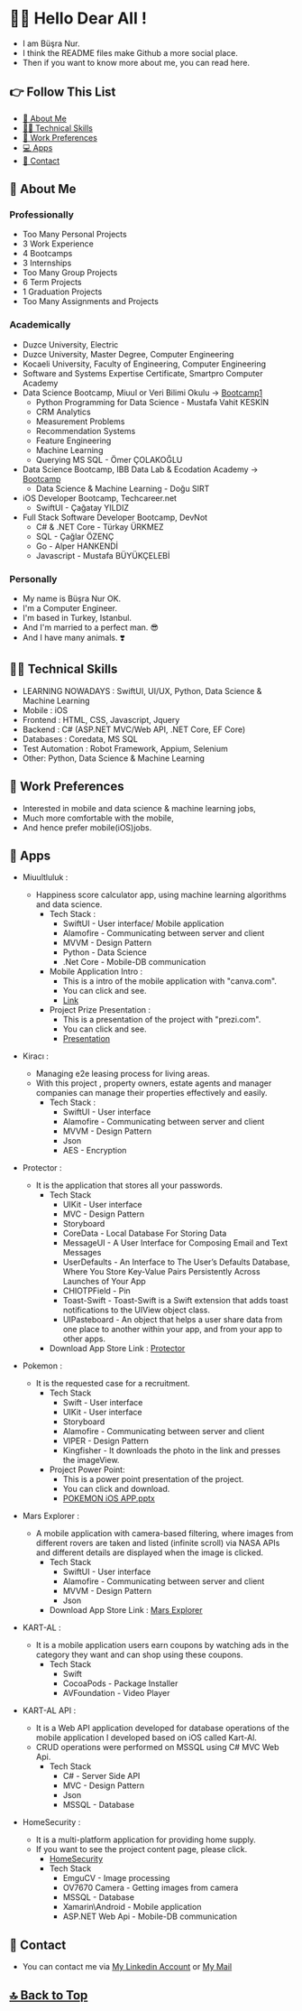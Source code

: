 # 🙋‍♀️ Hello Dear All !

- I am Büşra Nur. 
- I think the README files make Github a more social place. 
- Then if you want to know more about me, you can read here.

## 👉 Follow This List

- [🧕 About Me](#-about-me)
- [👩‍💻 Technical Skills](#-technical-skills)
- [💼 Work Preferences](#-work-preferences)
- [💻 Apps](#-apps)
- [💬 Contact](#-contact)

## 🧕 About Me 

### Professionally 

- Too Many Personal Projects 
- 3 Work Experience 
- 4 Bootcamps 
- 3 Internships 
- Too Many Group Projects 
- 6 Term Projects 
- 1 Graduation Projects 
- Too Many Assignments and Projects 

### Academically 
- Duzce University, Electric
- Duzce University, Master Degree, Computer Engineering
- Kocaeli University, Faculty of Engineering, Computer Engineering
- Software and Systems Expertise Certificate, Smartpro Computer Academy
- Data Science Bootcamp, Miuul or Veri Bilimi Okulu -> [Bootcamp1]
  - Python Programming for Data Science - Mustafa Vahit KESKİN
  - CRM Analytics
  - Measurement Problems
  - Recommendation Systems
  - Feature Engineering
  - Machine Learning
  - Querying MS SQL - Ömer ÇOLAKOĞLU
- Data Science Bootcamp, IBB Data Lab & Ecodation Academy -> [Bootcamp]
  - Data Science & Machine Learning - Doğu SIRT
- iOS Developer Bootcamp, Techcareer.net
  - SwiftUI - Çağatay YILDIZ
- Full Stack Software Developer Bootcamp, DevNot 
  - C# & .NET Core - Türkay ÜRKMEZ 
  - SQL - Çağlar ÖZENÇ 
  - Go - Alper HANKENDİ 
  - Javascript - Mustafa BÜYÜKÇELEBİ 

### Personally 

- My name is Büşra Nur OK. 
- I'm a Computer Engineer. 
- I'm based in Turkey, Istanbul. 
- And I'm married to a perfect man. 😎
- And I have many animals. ❣️

## 👩‍💻 Technical Skills 

- LEARNING NOWADAYS : SwiftUI, UI/UX, Python, Data Science & Machine Learning
- Mobile    : iOS
- Frontend  : HTML, CSS, Javascript, Jquery
- Backend   : C# (ASP.NET MVC/Web API, .NET Core, EF Core) 
- Databases : Coredata, MS SQL 
- Test Automation : Robot Framework, Appium, Selenium
- Other: Python, Data Science & Machine Learning

## 💼 Work Preferences 

- Interested in mobile and data science & machine learning jobs, 
- Much more comfortable with the mobile, 
- And hence prefer mobile(iOS)jobs.

## 💼 Apps

- Miuultluluk :
  - Happiness score calculator app, using machine learning algorithms and data science.
    - Tech Stack :
        - SwiftUI - User interface/ Mobile application
        - Alamofire - Communicating between server and client
        - MVVM - Design Pattern
        - Python - Data Science
        - .Net Core - Mobile-DB communication
    - Mobile Application Intro :
      - This is a intro of the mobile application with "canva.com".
      - You can click and see.
      - [Link](https://www.canva.com/design/DAFuIgNf3Y8/CL_wsKGYrNOMsjFeyHAxjQ/watch?utm_content=DAFuIgNf3Y8&utm_campaign=designshare&utm_medium=link&utm_source=publishsharelink)
    - Project Prize Presentation :
      - This is a presentation of the project with "prezi.com".
      - You can click and see.
      - [Presentation](https://prezi.com/view/ek5neW2zRg1u6wRBIXae/)

- Kiracı :
  - Managing e2e leasing process for living areas.
  - With this project , property owners, estate agents and manager companies can manage their properties effectively and easily.
    - Tech Stack :
      - SwiftUI - User interface
      - Alamofire - Communicating between server and client
      - MVVM - Design Pattern
      - Json
      - AES - Encryption

- Protector :
  - It is the application that stores all your passwords.
    - Tech Stack
      - UIKit - User interface
      - MVC - Design Pattern
      - Storyboard 
      - CoreData - Local Database For Storing Data
      - MessageUI - A User Interface for Composing Email and Text Messages
      - UserDefaults - An Interface to The User’s Defaults Database, Where You Store Key-Value Pairs Persistently Across Launches of Your App
      - CHIOTPField - Pin
      - Toast-Swift - Toast-Swift is a Swift extension that adds toast notifications to the UIView object class.
      - UIPasteboard - An object that helps a user share data from one place to another within your app, and from your app to other apps.
    - Download App Store Link : [Protector](https://apps.apple.com/tr/app/protector/id1667545548?l=tr)

- Pokemon :
  - It is the requested case for a recruitment.
    - Tech Stack
      - Swift - User interface
      - UIKit - User interface
      - Storyboard 
      - Alamofire - Communicating between server and client
      - VIPER - Design Pattern
      - Kingfisher - It downloads the photo in the link and presses the imageView.
    - Project Power Point:
      - This is a power point presentation of the project.
      - You can click and download.
      - [POKEMON iOS APP.pptx](https://github.com/busranurok/Pokemon/files/11063111/POKEMON.IOS.APP.pptx)

- Mars Explorer :
  - A mobile application with camera-based filtering, where images from different rovers are taken and listed (infinite scroll) via NASA APIs and different details are displayed when the image is clicked.
    - Tech Stack
      - SwiftUI - User interface
      - Alamofire - Communicating between server and client
      - MVVM - Design Pattern
      - Json
    - Download App Store Link : [Mars Explorer](https://apps.apple.com/tr/app/mars-explorer/id1667968298?l=tr)

- KART-AL :
  - It is a mobile application users earn coupons by watching ads in the category they want and can shop using these coupons.
    - Tech Stack
      - Swift
      - CocoaPods - Package Installer
      - AVFoundation - Video Player
- KART-AL API :
  - It is a Web API application developed for database operations of the mobile application I developed based on iOS called Kart-Al.
  - CRUD operations were performed on MSSQL using C# MVC Web Api.
    - Tech Stack
      - C# - Server Side API
      - MVC - Design Pattern
      - Json
      - MSSQL - Database

- HomeSecurity :
  - It is a multi-platform application for providing home supply.
  - If you want to see the project content page, please click.
    - [HomeSecurity](http://bilgisayarkocaelibitirmeteziguvenlik.blogspot.com)
    - Tech Stack
      - EmguCV - Image processing
      - OV7670 Camera - Getting images from camera
      - MSSQL - Database
      - Xamarin\Android - Mobile application
      - ASP.NET Web Api - Mobile-DB communication

## 💬 Contact 

- You can contact me via [My Linkedin Account](https://www.linkedin.com/in/busranurok/) or [My Mail](info@vakt-ihazar.com)

## [🔝 Back to Top](#-follow-this-list) 

[Bootcamp]: <https://akademi.ecodation.com/portfolio/veri-bilimi-bootcamp/>
[Bootcamp1]: <https://bootcamp.veribilimiokulu.com/bootcamp-programlari/veri-bilimci-yetistirme-programi/>
